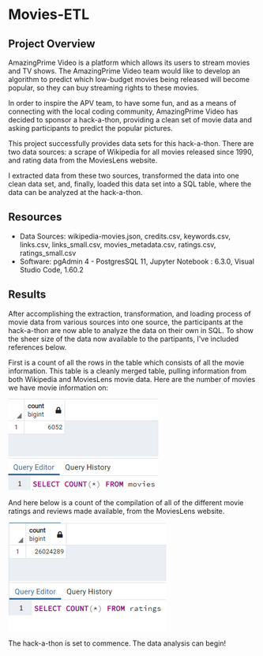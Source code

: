 # Movies-ETL

## Project Overview
AmazingPrime Video is a platform which allows its users to stream movies and TV shows. The AmazingPrime Video team would like to develop an algorithm to predict which low-budget movies being released will become popular, so they can buy streaming rights to these movies.

In order to inspire the APV team, to have some fun, and as a means of connecting with the local coding community, AmazingPrime Video has decided to sponsor a hack-a-thon, providing a clean set of movie data and asking participants to predict the popular pictures.

This project successfully provides data sets for this hack-a-thon. There are two data sources: a scrape of Wikipedia for all movies released since 1990, and rating data from the MoviesLens website.

I extracted data from these two sources, transformed the data into one clean data set, and, finally, loaded this data set into a SQL table, where the data can be analyzed at the hack-a-thon.

## Resources
- Data Sources: wikipedia-movies.json, credits.csv, keywords.csv, links.csv, links_small.csv, movies_metadata.csv, ratings.csv, ratings_small.csv
- Software: pgAdmin 4 - PostgresSQL 11, Jupyter Notebook : 6.3.0, Visual Studio Code, 1.60.2

## Results
After accomplishing the extraction, transformation, and loading process of movie data from various sources into one source, the participants at the hack-a-thon are now able to analyze the data on their own in SQL. To show the sheer size of the data now available to the partipants, I've included references below.

First is a count of all the rows in the table which consists of all the movie information. This table is a cleanly merged table, pulling information from both Wikipedia and MoviesLens movie data. Here are the number of movies we have movie information on:

![Movies Query](Resources/movies_query.png)

And here below is a count of the compilation of all of the different movie ratings and reviews made available, from the MoviesLens website.

![Ratings Query](Resources/ratings_query.png)

The hack-a-thon is set to commence. The data analysis can begin!